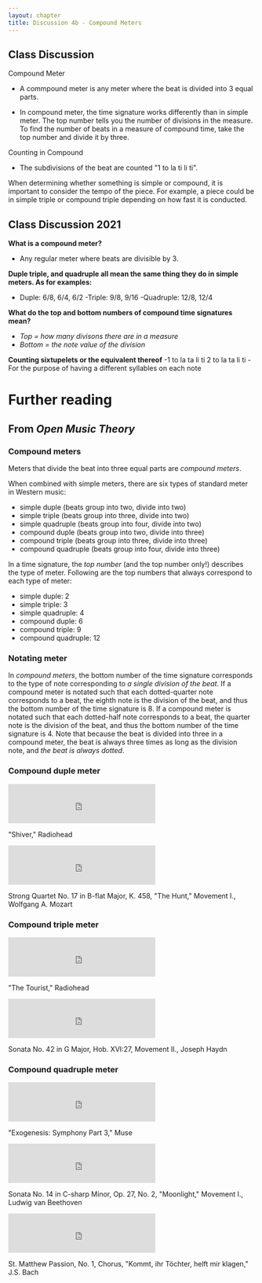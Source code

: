 ```yaml
---
layout: chapter
title: Discussion 4b - Compound Meters
---
```


## Class Discussion 

Compound Meter

- A commpound meter is any meter where the beat is divided into 3 equal parts. 

- In compound meter, the time signature works differently than in simple meter. The top number tells you the number of divisions in the measure. To find the number of beats in a measure of compound time, take the top number and divide it by three.

Counting in Compound

- The subdivisions of the beat are counted "1 to la ti li ti". 

When determining whether something is simple or compound, it is important to consider the tempo of the piece. For example, a piece could be in simple triple or compound triple depending on how fast it is conducted.

## Class Discussion 2021

**What is a compound meter?**
- Any regular meter where beats are divisible by 3. 

**Duple triple, and quadruple all mean the same thing they do in simple meters. As for examples:**
- Duple: 6/8, 6/4, 6/2
-Triple: 9/8, 9/16
-Quadruple: 12/8, 12/4

**What do the top and bottom numbers of compound time signatures mean?**
- *Top = how many divisons there are in a measure*
- *Bottom = the note value of the division*

**Counting sixtupelets or the equivalent thereof**
-1 to la ta li ti 2 to la ta li ti
-For the purpose of having a different syllables on each note

# Further reading

## From *Open Music Theory*

### Compound meters

Meters that divide the beat into three equal parts are *compound meters*. 

When combined with simple meters, there are six types of standard meter in Western music:

- simple duple (beats group into two, divide into two)
- simple triple (beats group into three, divide into two)
- simple quadruple (beats group into four, divide into two)
- compound duple (beats group into two, divide into three)
- compound triple (beats group into three, divide into three)
- compound quadruple (beats group into four, divide into three)

In a time signature, the *top number* (and the top number only!) describes the type of meter. Following are the top numbers that always correspond to each type of meter:

- simple duple: 2
- simple triple: 3
- simple quadruple: 4
- compound duple: 6
- compound triple: 9
- compound quadruple: 12

### Notating meter

In *compound meters*, the bottom number of the time signature corresponds to the type of note corresponding to *a single division of the beat*. If a compound meter is notated such that each dotted-quarter note corresponds to a beat, the eighth note is the division of the beat, and thus the bottom number of the time signature is 8. If a compound meter is notated such that each dotted-half note corresponds to a beat, the quarter note is the division of the beat, and thus the bottom number of the time signature is 4. Note that because the beat is divided into three in a compound meter, the beat is always three times as long as the division note, and *the beat is always dotted*.

### Compound duple meter

<iframe src="https://embed.spotify.com/?uri=spotify:track:0qksx8mV28lztYIZ1om8ml" width="300" height="80" frameborder="0" allowtransparency="true"></iframe><p class="caption">"Shiver," Radiohead</p>

<iframe src="https://embed.spotify.com/?uri=spotify:track:1w6C2YqIHygosg9OY6v7Wl" width="300" height="80" frameborder="0" allowtransparency="true"></iframe><p class="caption">Strong Quartet No. 17 in B-flat Major, K. 458, "The Hunt," Movement I., Wolfgang A. Mozart</p>


### Compound triple meter

<iframe src="https://embed.spotify.com/?uri=spotify:track:40J9dEDG0unV6LyYOHfMi9" width="300" height="80" frameborder="0" allowtransparency="true"></iframe><p class="caption">"The Tourist," Radiohead</p>

<iframe src="https://embed.spotify.com/?uri=spotify:track:4mu9wgDkwUSbOGvx2iQfFf" width="300" height="80" frameborder="0" allowtransparency="true"></iframe><p class="caption">Sonata No. 42 in G Major, Hob. XVI:27, Movement II., Joseph Haydn</p>


### Compound quadruple meter

<iframe src="https://embed.spotify.com/?uri=spotify:track:76ZDwA8uTyMys4LIS3pBUX" width="300" height="80" frameborder="0" allowtransparency="true"></iframe><p class="caption">"Exogenesis: Symphony Part 3," Muse</p>

<iframe src="https://embed.spotify.com/?uri=spotify:track:70TI9J2rsGIuXyFqVzOswh" width="300" height="80" frameborder="0" allowtransparency="true"></iframe><p class="caption">Sonata No. 14 in C-sharp Minor, Op. 27, No. 2, "Moonlight," Movement I., Ludwig van Beethoven</p>

<iframe src="https://embed.spotify.com/?uri=spotify:track:6M1Eo5wuTl8f5qbpLCuph0" width="300" height="80" frameborder="0" allowtransparency="true"></iframe><p class="caption">St. Matthew Passion, No. 1, Chorus, "Kommt, ihr Töchter, helft mir klagen," J.S. Bach</p>
